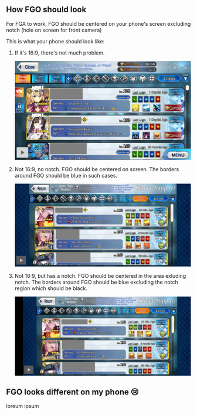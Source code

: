 ## How FGO should look

For FGA to work, FGO should be centered on your phone's screen excluding notch (hole on screen for front camera)

This is what your phone should look like:

1. If it's 16:9, there's not much problem.

   <img src="img/inside.jpg" width="500">

2. Not 16:9, no notch. FGO should be centered on screen. The borders around FGO should be blue in such cases.

   <img src="img/outside-notchless.jpg" width="500">

3. Not 16:9, but has a notch. FGO should be centered in the area exluding notch. The borders around FGO should be blue excluding the notch region which should be black.

   <img src="img/outside.jpg" width="500">

## FGO looks different on my phone :cry:

loreum ipsum